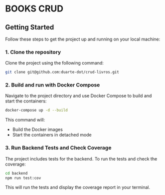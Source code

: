 # BOOKS CRUD

## Getting Started

Follow these steps to get the project up and running on your local machine:

### 1. Clone the repository

Clone the project using the following command:

```bash
git clone git@github.com:duarte-dot/crud-livros.git
```

### 2. Build and run with Docker Compose

Navigate to the project directory and use Docker Compose to build and start the containers:

```bash
docker-compose up -d --build
```

This command will:

- Build the Docker images
- Start the containers in detached mode

### 3. Run Backend Tests and Check Coverage

The project includes tests for the backend. To run the tests and check the coverage:

```bash
cd backend
npm run test:cov
```

This will run the tests and display the coverage report in your terminal.
